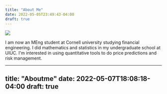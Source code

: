 ```yaml
---
title: "About Me"
date: 2022-05-05T23:49:43-04:00
draft: true
---
```


![](/img/head.jpeg)

I am now an MEng student at Cornell university studying financial engineering. I did mathematics and statistics in my undergraduate school at UIUC. I'm interested in using quantitative tools to do price predictions and risk management.


---
title: "Aboutme"
date: 2022-05-07T18:08:18-04:00
draft: true
---

